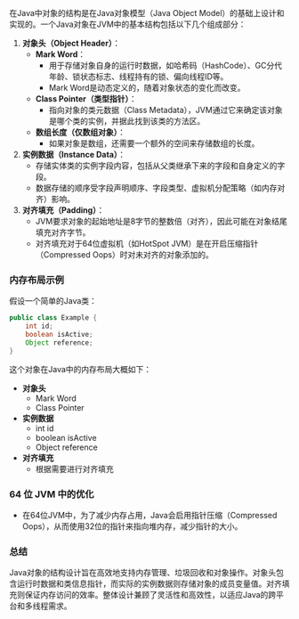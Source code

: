 在Java中对象的结构是在Java对象模型（Java Object Model）的基础上设计和实现的。一个Java对象在JVM中的基本结构包括以下几个组成部分：

1. **对象头（Object Header）**：
    - **Mark Word**：
        * 用于存储对象自身的运行时数据，如哈希码（HashCode）、GC分代年龄、锁状态标志、线程持有的锁、偏向线程ID等。
        * Mark Word是动态定义的，随着对象状态的变化而改变。
    - **Class Pointer（类型指针）**：
        * 指向对象的类元数据（Class Metadata），JVM通过它来确定该对象是哪个类的实例，并据此找到该类的方法区。
    - **数组长度（仅数组对象）**：
        * 如果对象是数组，还需要一个额外的空间来存储数组的长度。
2. **实例数据（Instance Data）**：
    - 存储实体类的实例字段内容，包括从父类继承下来的字段和自身定义的字段。
    - 数据存储的顺序受字段声明顺序、字段类型、虚拟机分配策略（如内存对齐）影响。
3. **对齐填充（Padding）**：
    - JVM要求对象的起始地址是8字节的整数倍（对齐），因此可能在对象结尾填充对齐字节。
    - 对齐填充对于64位虚拟机（如HotSpot JVM）是在开启压缩指针（Compressed Oops）时对未对齐的对象添加的。

### 内存布局示例
假设一个简单的Java类：

```java
public class Example {  
    int id;  
    boolean isActive;  
    Object reference;  
}
```

这个对象在Java中的内存布局大概如下：

+ **对象头**
    - Mark Word
    - Class Pointer
+ **实例数据**
    - int id
    - boolean isActive
    - Object reference
+ **对齐填充**
    - 根据需要进行对齐填充

### 64 位 JVM 中的优化
+ 在64位JVM中，为了减少内存占用，Java会启用指针压缩（Compressed Oops），从而使用32位的指针来指向堆内存，减少指针的大小。

### 总结
Java对象的结构设计旨在高效地支持内存管理、垃圾回收和对象操作。对象头包含运行时数据和类信息指针，而实际的实例数据则存储对象的成员变量值。对齐填充则保证内存访问的效率。整体设计兼顾了灵活性和高效性，以适应Java的跨平台和多线程需求。


